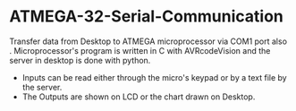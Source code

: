 # ATMEGA-32-Serial-Communication
Transfer data from Desktop to ATMEGA microprocessor via COM1 port also . Microprocessor's program is written in C with AVRcodeVision and the server in desktop is done with python.
 - Inputs can be read either through the micro's keypad or by a text file by the server.
 - The Outputs are shown on LCD or the chart drawn on Desktop.


